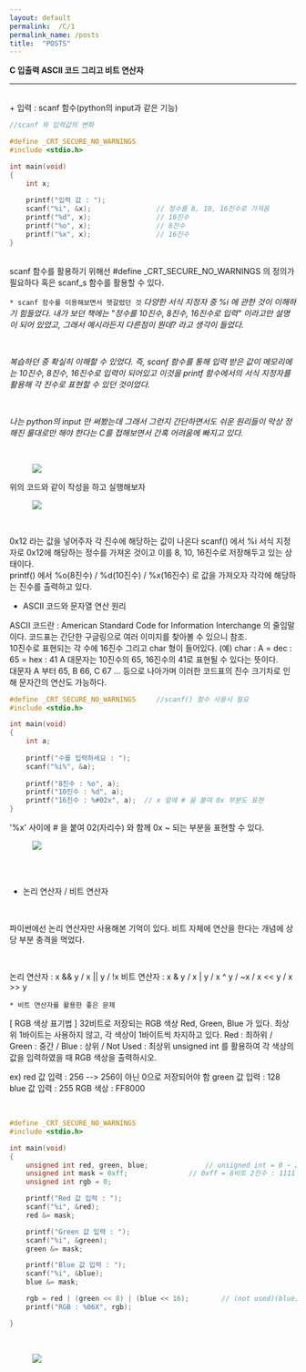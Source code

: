 ```yaml
---
layout: default
permalink:  /C/1
permalink_name: /posts
title:  "POSTS"
---
```


**C 입출력 ASCII 코드 그리고 비트 연산자**

---

<br>
+ 입력 : scanf 함수(python의 input과 같은 기능)


```c
//scanf 와 입력값의 변화

#define _CRT_SECURE_NO_WARNINGS
#include <stdio.h>

int main(void)
{
    int x;
    
    printf("입력 값 : ");
    scanf("%i", &x);				// 정수를 8, 10, 16진수로 가져옴
    printf("%d", x);				// 10진수
    printf("%o", x);				// 8진수
    printf("%x", x);				// 16진수
}
```

<br>
scanf 함수를 활용하기 위해선 
#define _CRT_SECURE_NO_WARNINGS 의 정의가 필요하다 혹은
scanf_s 함수를 활용할 수 있다.
<br>
<!-- <h1 style="font-color:orange;"> -->

`* scanf 함수를 이용해보면서 헷갈렸던 것`
_다양한 서식 지정자 중 %i 에 관한 것이 이해하기 힘들었다._
_내가 보던 책에는 "정수를 10진수, 8진수, 16진수로 입력" 이라고만 설명이 되어 있었고,_
_그래서 예시라든지 다른점이 뭔데? 라고 생각이 들었다._

<br>

_복습하던 중 확실히 이해할 수 있었다._
_즉, scanf 함수를 통해 입력 받은 값이 메모리에는 10진수, 8진수, 16진수로 입력이 되어있고_
_이것을 printf 함수에서의 서식 지정자를 활용해 각 진수로 표현할 수 있던 것이었다._

<br>

_나는 python의 input 만 써봤는데 그래서 그런지 간단하면서도 쉬운 원리들이_
_막상 정해진 룰대로만 해야 한다는 C를 접해보면서_
_간혹 어려움에 빠지고 있다._

<br>

<figure class="fig">
<img class="image" src="https://img1.daumcdn.net/thumb/R1280x0/?scode=mtistory2&fname=https%3A%2F%2Fblog.kakaocdn.net%2Fdn%2FbLKY3K%2FbtrZ8Nl9zQY%2FPkPTiLDQqpJF0EUCK9saIK%2Fimg.png">
</figure>
위의 코드와 같이 작성을 하고 실행해보자
<figure class="fig">
<img class="image" src="https://img1.daumcdn.net/thumb/R1280x0/?scode=mtistory2&fname=https%3A%2F%2Fblog.kakaocdn.net%2Fdn%2FcItt4z%2FbtrZ4cU3Iyy%2F3GrBUtI1lUK8lkSDaLxkh0%2Fimg.png">
</figure>
<br>

0x12 라는 값을 넣어주자 각 진수에 해당하는 값이 나온다
scanf() 에서 %i 서식 지정자로 0x12에 해당하는 정수를 가져온 것이고
이를 8, 10, 16진수로 저장해두고 있는 상태이다.
<br>
printf() 에서 %o(8진수) / %d(10진수) / %x(16진수) 로 값을 가져오자
각각에 해당하는 진수를 출력하고 있다.
<br>


+ ASCII 코드와 문자열 연산 원리

ASCII 코드란 : American Standard Code for Information Interchange 의 줄임말이다.
코드표는 간단한 구글링으로 여러 이미지를 찾아볼 수 있으니 참조.
<br>
10진수로 표현되는 각 수에 16진수 그리고 char 형이 들어있다.
(예) char : A = dec : 65 = hex : 41
A 대문자는 10진수의 65, 16진수의 41로 표현될 수 있다는 뜻이다.
<br>
대문자 A 부터 65, B 66, C 67 ... 등으로 나아가며
이러한 코드표의 진수 크기차로 인해 문자간의 연산도 가능하다.
```c
#define _CRT_SECURE_NO_WARNINGS		//scanf() 함수 사용시 필요
#include <stdio.h>

int main(void)
{
	int a;
    
    printf("수를 입력하세요 : ");
    scanf("%i%", &a);
    
    printf("8진수 : %o", a);
    printf("10진수 : %d", a);
    printf("16진수 : %#02x", a);	// x 앞에 # 을 붙여 0x 부분도 표현
}
```
'%x' 사이에 # 을 붙여 02(자리수) 와 함께 0x ~ 되는 부분을 표현할 수 있다.

<figure class="fig">
<img class="image" src="https://img1.daumcdn.net/thumb/R1280x0/?scode=mtistory2&fname=https%3A%2F%2Fblog.kakaocdn.net%2Fdn%2FkPJkW%2FbtrZ7qLMmtI%2F02gtR3J8UZXR8LdaT9YEhk%2Fimg.png">
</figure>

<br>
<br>

+ 논리 연산자 / 비트 연산자

<br>

파이썬에선 논리 연산자만 사용해본 기억이 있다.
비트 자체에 연산을 한다는 개념에 상당 부분 충격을 먹었다.

<br>

논리 연산자 : x && y / x || y / !x
비트 연산자 : x & y / x | y / x ^ y / ~x / x << y / x >> y

`* 비트 연산자를 활용한 좋은 문제`

[ RGB 색상 표기법 ]
32비트로 저장되는 RGB 색상 Red, Green, Blue 가 있다.
최상위 1바이트는 사용하지 않고, 각 색상이 1바이트씩 차지하고 있다.
Red : 최하위 / Green : 중간 / Blue : 상위 / Not Used : 최상위
unsigned int 를 활용하여 각 색상의 값을 입력하였을 때 RGB 색상을 출력하시오.

ex) 
red 값 입력 : 256 --> 256이 아닌 0으로 저장되어야 함
green 값 입력 : 128
blue 값 입력 : 255
RGB 색상 : FF8000

<br>

```c
#define _CRT_SECURE_NO_WARNINGS
#include <stdio.h>

int main(void)
{
	unsigned int red, green, blue;				// unsigned int = 0 ~ 255
	unsigned int mask = 0xff;				// 0xff = 8비트 2진수 : 1111 1111
	unsigned int rgb = 0;

	printf("Red 값 입력 : ");
	scanf("%i", &red);
	red &= mask;

	printf("Green 값 입력 : ");
	scanf("%i", &green);
	green &= mask;

	printf("Blue 값 입력 : ");
	scanf("%i", &blue);
	blue &= mask;

	rgb = red | (green << 8) | (blue << 16);		// (not used)(blue)(green)(red) 8비트씩
	printf("RGB : %06X", rgb);

}
```

<br>

<figure class="fig">
<img class="image" src="https://img1.daumcdn.net/thumb/R1280x0/?scode=mtistory2&fname=https%3A%2F%2Fblog.kakaocdn.net%2Fdn%2FoKtqk%2FbtrZ9GG8m3E%2FLkAIhznM57OjMNn5xMrbfk%2Fimg.png">
</figure>